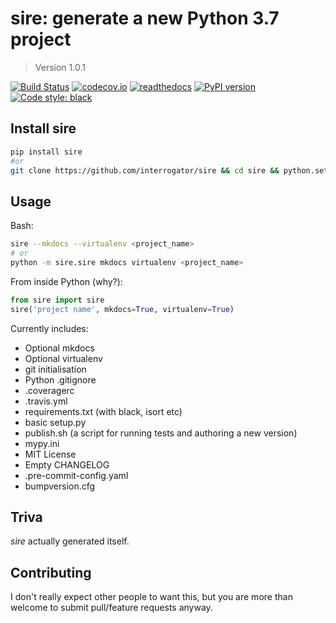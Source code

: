 # sire: generate a new Python 3.7 project

> Version 1.0.1

[![Build Status](https://travis-ci.org/interrogator/sire.svg?branch=master)](https://travis-ci.org/interrogator/sire)
[![codecov.io](https://codecov.io/gh/interrogator/sire/branch/master/graph/badge.svg)](https://codecov.io/gh/interrogator/sire)
[![readthedocs](https://readthedocs.org/projects/sire/badge/?version=latest)](https://sire.readthedocs.io/en/latest/)
[![PyPI version](https://badge.fury.io/py/sire.svg)](https://badge.fury.io/py/sire)
[![Code style: black](https://img.shields.io/badge/code%20style-black-000000.svg)](https://github.com/python/black)

## Install sire

```bash
pip install sire
#or
git clone https://github.com/interrogator/sire && cd sire && python.setup.py install
```

## Usage

Bash:

```bash
sire --mkdocs --virtualenv <project_name>
# or
python -m sire.sire mkdocs virtualenv <project_name>
```

From inside Python (why?):

```python
from sire import sire
sire('project name', mkdocs=True, virtualenv=True)
```

Currently includes:

* Optional mkdocs
* Optional virtualenv
* git initialisation
* Python .gitignore
* .coveragerc
* .travis.yml
* requirements.txt (with black, isort etc)
* basic setup.py
* publish.sh (a script for running tests and authoring a new version)
* mypy.ini
* MIT License
* Empty CHANGELOG
* .pre-commit-config.yaml
* bumpversion.cfg

## Triva

*sire* actually generated itself.

## Contributing

I don't really expect other people to want this, but you are more than welcome to submit pull/feature requests anyway.
